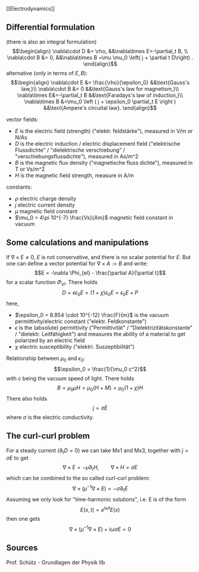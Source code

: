 [[Electrodynamics]]


## Differential formulation
(there is also an integral formulation)$$\begin{align}
    \nabla\cdot D &= \rho,  &&\nabla\times E=-\partial_t B, \\
    \nabla\cdot B &= 0, &&\nabla\times B =\mu \mu_0 \left( j + \partial t D\right) .
\end{align}$$alternative (only in terms of $E,B$):$$\begin{align}
    \nabla\cdot E &= \frac{\rho}{\epsilon_0} &&\text{Gauss's law,}\\
    \nabla\cdot B &= 0 &&\text{Gauss's law for magnetism,}\\
    \nabla\times E&=-\partial_t B &&\text{Faradays's law of induction,}\\
    \nabla\times B &=\mu_0 \left ( j + \epsilon_0 \partial_t E \right ) &&\text{Ampere's circuital law}.
\end{align}$$

vector fields:
- $E$ is the electric field (strength) ("elektr. feldstärke"), measured in V/m or N/As
- $D$ is the electric induction / electric displacement field ("elektrische Flussdichte" / "dielektrische verschiebung" / "verschiebungsflussdichte"), measured in As/m^2
- $B$ is the magnetic flux density ("magnetische fluss dichte"), measured in T or Vs/m^2
- $H$ is the magnetic field strength, measure in A/m

constants:
- $\rho$ electric charge density
- $j$ electric current density
- $\mu$ magnetic field constant
- $\mu_0 = 4\pi 10^{-7} \frac{Vs}{Am}$ magnetic field constant in vacuum



## Some calculations and manipulations
If $\nabla \times E \neq 0$, $E$ is not conservative, and there is no scalar potential for $E$. But one can define a vector potential for $\nabla \times A :=B$ and write:
$$E = -\nabla \Phi_{el} - \frac{\partial A}{\partial t}$$
for a scalar function $\Phi_{el}$. There holds
$$D = \epsilon \epsilon_0 E = (1+\chi)\epsilon_0 E = \epsilon_0 E+ P$$
here, 
- $\epsilon_0 = 8.854 \cdot 10^{-12} \frac{F}{m}$ is the vacuum permittivity/electric constant ("elektr. Feldkonstante")
- $\epsilon$ is the (absolute) permittivity ("Permittivität" / "Dielektrizitätskonstante" / "dielektr. Leitfähigkeit") and measures the ability of a material to get polarized by an electric field
- $\chi$ electric susceptibility ("elektri. Suszeptibilität")

Relationship between $\mu_0$ and $\epsilon_0$:
$$\epsilon_0 = \frac{1}{\mu_0 c^2}$$
with $c$ being the vacuum speed of light. There holds
$$B = \mu_0 \mu H = \mu_0 (H+M) = \mu_0 (1+\chi)H$$
There also holds
$$j=\sigma E$$
where $\sigma$ is the electric conductivity.


## The curl-curl problem
For a steady current ($\partial_t D = 0$) we can take Mx1 and Mx3, together with $j=\sigma E$ to get
$$\nabla\times E=-\mu \partial_t H, \qquad \nabla\times H=\sigma E$$
which can be combined to the so called curl-curl problem:
$$\nabla\times(\mu^{-1}\nabla\times E)=-\sigma \partial_t E$$
Assuming we only look for "time-harmonic solutions", i.e. E is of the form
$$E(x,t)=e^{i\omega t}E(x)$$
then one gets
$$\nabla\times(\mu^{-1}\nabla\times E)+ i\omega\sigma E= 0$$


## Sources
Prof. Schütz - Grundlagen der Physik IIb
